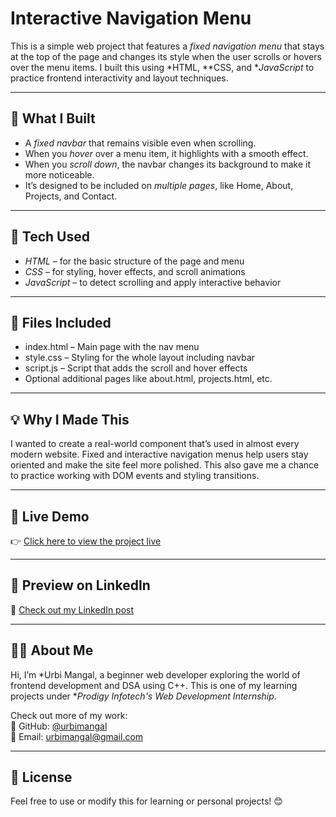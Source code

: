 # Interactive Navigation Menu

This is a simple web project that features a *fixed navigation menu* that stays at the top of the page and changes its style when the user scrolls or hovers over the menu items. I built this using *HTML, **CSS, and **JavaScript* to practice frontend interactivity and layout techniques.

---

## 🌟 What I Built

- A *fixed navbar* that remains visible even when scrolling.
- When you *hover* over a menu item, it highlights with a smooth effect.
- When you *scroll down*, the navbar changes its background to make it more noticeable.
- It’s designed to be included on *multiple pages*, like Home, About, Projects, and Contact.

---

## 🧰 Tech Used

- *HTML* – for the basic structure of the page and menu  
- *CSS* – for styling, hover effects, and scroll animations  
- *JavaScript* – to detect scrolling and apply interactive behavior

---

## 📁 Files Included

- index.html – Main page with the nav menu  
- style.css – Styling for the whole layout including navbar  
- script.js – Script that adds the scroll and hover effects  
- Optional additional pages like about.html, projects.html, etc.

---

## 💡 Why I Made This

I wanted to create a real-world component that’s used in almost every modern website. Fixed and interactive navigation menus help users stay oriented and make the site feel more polished. This also gave me a chance to practice working with DOM events and styling transitions.

---

## 🔗 Live Demo
👉 [Click here to view the project live](https://github.com/urbimangal/PRODIGY_WD_01.git)

---

## 📸 Preview on LinkedIn
📎 [Check out my LinkedIn post](https://www.linkedin.com/posts/urbi-mangal-672828324_task1complete-webdevelopment-internshipjourney-activity-7340751839803396096-bT78?utm_source=social_share_send&utm_medium=member_desktop_web&rcm=ACoAAFH9-7YBt4Es371wkJ2DJVSeTWvHNfzLqmk)


---

## 🙋‍♀ About Me

Hi, I’m *Urbi Mangal, a beginner web developer exploring the world of frontend development and DSA using C++. This is one of my learning projects under **Prodigy Infotech's Web Development Internship*.

Check out more of my work:  
🔗 GitHub: [@urbimangal](https://github.com/urbimangal)  
📧 Email: urbimangal@gmail.com

---

## 📄 License

Feel free to use or modify this for learning or personal projects! 😊
